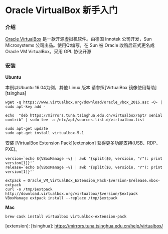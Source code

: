 # Oracle VirtualBox 新手入门

### 介绍

[Oracle VirtualBox][virtualbox]  是一款开源虚拟机软件。由德国 Innotek 公司开发，Sun Microsystems 公司出品。使用Qt编写，在 Sun 被 Oracle 收购后正式更名成 Oracle VM VirtualBox。采用 GPL 协议开源



### 安装

**Ubuntu**

本例以Ubuntu 16.04为例，其他 Linux 版本 请参照[VirtualBox 镜像使用帮助][tsinghua]

	wget -q https://www.virtualbox.org/download/oracle_vbox_2016.asc -O- | sudo apt-key add -
	
	echo  "deb https://mirrors.tuna.tsinghua.edu.cn/virtualbox/apt/ xenial contrib" | sudo tee -a /etc/apt/sources.list.d/virtualbox.list
	
	sudo apt-get update
	sudo apt-get install virtualbox-5.1
	
安装 [VirtualBox Extension Pack][extension] 获得更多功能支持(USB、RDP、PXE)。


	version=`echo ${VBoxManage -v} | awk '{split($0, versioin, "r"): print version[1]}'`
	release=`echo ${VBoxManage -v} | awk '{split($0, versioin, "r"): print version[1]}'`
	
	extpack = Oracle_VM_VirtualBox_Extension_Pack-$version-$release.vbox-extpack
	curl -o /tmp/$extpack http://download.virtualbox.org/virtualbox/$version/$extpack		
	VBoxManage extpack install --replace /tmp/$extpack



**Mac**


	brew cask install virtualbox virtualbox-extension-pack

	
[virtualbox]: https://www.virtualbox.org/
[extension]:
[tsinghua]: https://mirrors.tuna.tsinghua.edu.cn/help/virtualbox/